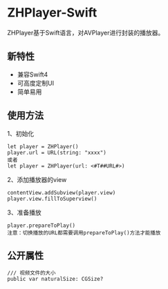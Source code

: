 # ZHPlayer-Swift
ZHPlayer基于Swift语言，对AVPlayer进行封装的播放器。

## 新特性

* 兼容Swift4
* 可高度定制UI
* 简单易用

## 使用方法

1、初始化

```
let player = ZHPlayer()
player.url = URL(string: "xxxx")
或者
let player = ZHPlayer(url: <#T##URL#>)
```

2、添加播放器的view

```
contentView.addSubview(player.view)
player.view.fillToSuperview()
```

3、准备播放

```
player.prepareToPlay()
注意：切换播放的URL都需要调用prepareToPlay()方法才能播放
```

## 公开属性

```
/// 视频文件的大小
public var naturalSize: CGSize? 
```

